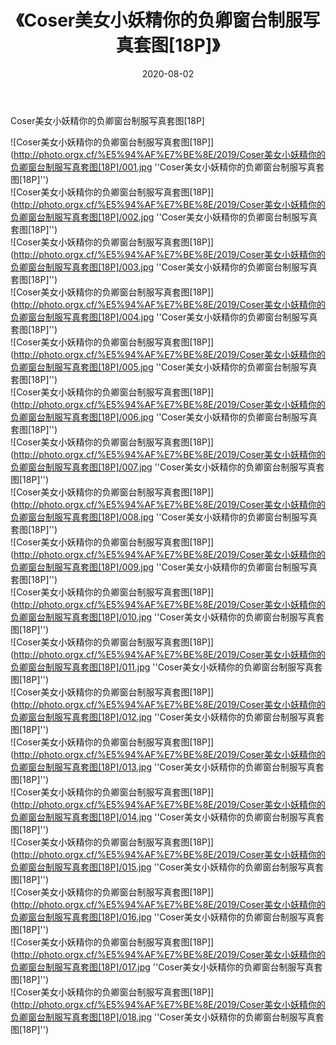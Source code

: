 ﻿---
layout: post
title:  《Coser美女小妖精你的负卿窗台制服写真套图[18P]》
date:   2020-08-02
img: http://photo.orgx.cf/%E5%94%AF%E7%BE%8E/2019/Coser美女小妖精你的负卿窗台制服写真套图[18P]/000.jpg
tags: [美女, 清纯, 唯美]
---

Coser美女小妖精你的负卿窗台制服写真套图[18P]

![Coser美女小妖精你的负卿窗台制服写真套图[18P]](http://photo.orgx.cf/%E5%94%AF%E7%BE%8E/2019/Coser美女小妖精你的负卿窗台制服写真套图[18P]/001.jpg ''Coser美女小妖精你的负卿窗台制服写真套图[18P]'') <br>
![Coser美女小妖精你的负卿窗台制服写真套图[18P]](http://photo.orgx.cf/%E5%94%AF%E7%BE%8E/2019/Coser美女小妖精你的负卿窗台制服写真套图[18P]/002.jpg ''Coser美女小妖精你的负卿窗台制服写真套图[18P]'') <br>
![Coser美女小妖精你的负卿窗台制服写真套图[18P]](http://photo.orgx.cf/%E5%94%AF%E7%BE%8E/2019/Coser美女小妖精你的负卿窗台制服写真套图[18P]/003.jpg ''Coser美女小妖精你的负卿窗台制服写真套图[18P]'') <br>
![Coser美女小妖精你的负卿窗台制服写真套图[18P]](http://photo.orgx.cf/%E5%94%AF%E7%BE%8E/2019/Coser美女小妖精你的负卿窗台制服写真套图[18P]/004.jpg ''Coser美女小妖精你的负卿窗台制服写真套图[18P]'') <br>
![Coser美女小妖精你的负卿窗台制服写真套图[18P]](http://photo.orgx.cf/%E5%94%AF%E7%BE%8E/2019/Coser美女小妖精你的负卿窗台制服写真套图[18P]/005.jpg ''Coser美女小妖精你的负卿窗台制服写真套图[18P]'') <br>
![Coser美女小妖精你的负卿窗台制服写真套图[18P]](http://photo.orgx.cf/%E5%94%AF%E7%BE%8E/2019/Coser美女小妖精你的负卿窗台制服写真套图[18P]/006.jpg ''Coser美女小妖精你的负卿窗台制服写真套图[18P]'') <br>
![Coser美女小妖精你的负卿窗台制服写真套图[18P]](http://photo.orgx.cf/%E5%94%AF%E7%BE%8E/2019/Coser美女小妖精你的负卿窗台制服写真套图[18P]/007.jpg ''Coser美女小妖精你的负卿窗台制服写真套图[18P]'') <br>
![Coser美女小妖精你的负卿窗台制服写真套图[18P]](http://photo.orgx.cf/%E5%94%AF%E7%BE%8E/2019/Coser美女小妖精你的负卿窗台制服写真套图[18P]/008.jpg ''Coser美女小妖精你的负卿窗台制服写真套图[18P]'') <br>
![Coser美女小妖精你的负卿窗台制服写真套图[18P]](http://photo.orgx.cf/%E5%94%AF%E7%BE%8E/2019/Coser美女小妖精你的负卿窗台制服写真套图[18P]/009.jpg ''Coser美女小妖精你的负卿窗台制服写真套图[18P]'') <br>
![Coser美女小妖精你的负卿窗台制服写真套图[18P]](http://photo.orgx.cf/%E5%94%AF%E7%BE%8E/2019/Coser美女小妖精你的负卿窗台制服写真套图[18P]/010.jpg ''Coser美女小妖精你的负卿窗台制服写真套图[18P]'') <br>
![Coser美女小妖精你的负卿窗台制服写真套图[18P]](http://photo.orgx.cf/%E5%94%AF%E7%BE%8E/2019/Coser美女小妖精你的负卿窗台制服写真套图[18P]/011.jpg ''Coser美女小妖精你的负卿窗台制服写真套图[18P]'') <br>
![Coser美女小妖精你的负卿窗台制服写真套图[18P]](http://photo.orgx.cf/%E5%94%AF%E7%BE%8E/2019/Coser美女小妖精你的负卿窗台制服写真套图[18P]/012.jpg ''Coser美女小妖精你的负卿窗台制服写真套图[18P]'') <br>
![Coser美女小妖精你的负卿窗台制服写真套图[18P]](http://photo.orgx.cf/%E5%94%AF%E7%BE%8E/2019/Coser美女小妖精你的负卿窗台制服写真套图[18P]/013.jpg ''Coser美女小妖精你的负卿窗台制服写真套图[18P]'') <br>
![Coser美女小妖精你的负卿窗台制服写真套图[18P]](http://photo.orgx.cf/%E5%94%AF%E7%BE%8E/2019/Coser美女小妖精你的负卿窗台制服写真套图[18P]/014.jpg ''Coser美女小妖精你的负卿窗台制服写真套图[18P]'') <br>
![Coser美女小妖精你的负卿窗台制服写真套图[18P]](http://photo.orgx.cf/%E5%94%AF%E7%BE%8E/2019/Coser美女小妖精你的负卿窗台制服写真套图[18P]/015.jpg ''Coser美女小妖精你的负卿窗台制服写真套图[18P]'') <br>
![Coser美女小妖精你的负卿窗台制服写真套图[18P]](http://photo.orgx.cf/%E5%94%AF%E7%BE%8E/2019/Coser美女小妖精你的负卿窗台制服写真套图[18P]/016.jpg ''Coser美女小妖精你的负卿窗台制服写真套图[18P]'') <br>
![Coser美女小妖精你的负卿窗台制服写真套图[18P]](http://photo.orgx.cf/%E5%94%AF%E7%BE%8E/2019/Coser美女小妖精你的负卿窗台制服写真套图[18P]/017.jpg ''Coser美女小妖精你的负卿窗台制服写真套图[18P]'') <br>
![Coser美女小妖精你的负卿窗台制服写真套图[18P]](http://photo.orgx.cf/%E5%94%AF%E7%BE%8E/2019/Coser美女小妖精你的负卿窗台制服写真套图[18P]/018.jpg ''Coser美女小妖精你的负卿窗台制服写真套图[18P]'') <br>
